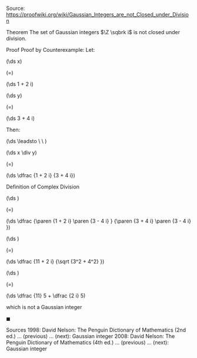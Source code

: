 # 

Source: https://proofwiki.org/wiki/Gaussian_Integers_are_not_Closed_under_Division

Theorem
The set of Gaussian integers $\Z \sqbrk i$ is not closed under division.


Proof
Proof by Counterexample:
Let:














\(\ds x\)

\(=\)







\(\ds 1 + 2 i\)




















\(\ds y\)

\(=\)







\(\ds 3 + 4 i\)









Then:








\(\ds \leadsto \ \ \)





\(\ds x \div y\)

\(=\)







\(\ds \dfrac {1 + 2 i} {3 + 4 i}\)





Definition of Complex Division














\(\ds \)

\(=\)







\(\ds \dfrac {\paren {1 + 2 i} \paren {3 - 4 i} } {\paren {3 + 4 i} \paren {3 - 4 i} }\)




















\(\ds \)

\(=\)







\(\ds \dfrac {11 + 2 i} {\sqrt {3^2 + 4^2} }\)




















\(\ds \)

\(=\)







\(\ds \dfrac {11} 5 + \dfrac {2 i} 5\)





which is not a Gaussian integer



$\blacksquare$


Sources
1998: David Nelson: The Penguin Dictionary of Mathematics (2nd ed.) ... (previous) ... (next): Gaussian integer
2008: David Nelson: The Penguin Dictionary of Mathematics (4th ed.) ... (previous) ... (next): Gaussian integer




